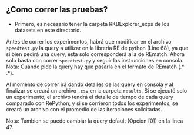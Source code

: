 ##  ¿Como correr las pruebas?

- Primero, es necesario tener la carpeta RKBExplorer_exps de los datasets en este directorio.

Antes de correr los experimentos, habrá que modificar en el archivo `speedtest.py` la query a utilizar en la libreria RE de python (Line 68), ya que
si bien pedirá una query, esta solo corresponderá a la de REmatch. Ahora solo basta con correr `speedtest.py` y seguir las instrucciones 
en consola. Nota: Cuando pide la query hay que pasarla en el formato de REmatch (.* .*).

Al momento de correr irá dando detalles de las query en consola y al finalizar se creará un archivo `.csv` en la carpeta `results`. Si se
ejecutó solo un experimento, el archivo tendrá el detalle de tiempo de cada query comparado con RePython, y si se corrieron todos los experimentos,
se creará un archivo con el promedio de las iteraciones solicitadas.

Nota: Tambien se puede cambiar la query default (Opcion [0]) en la linea 47.
